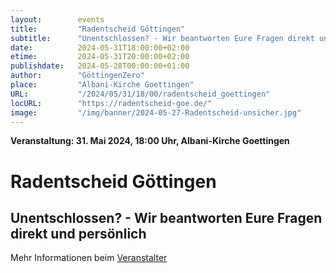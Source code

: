 ```yaml
---
layout:        events
title:         "Radentscheid Göttingen"
subtitle:      "Unentschlossen? - Wir beantworten Eure Fragen direkt und persönlich"
date:          2024-05-31T18:00:00+02:00
etime:         2024-05-31T20:00:00+02:00
publishdate:   2024-05-28T00:00:00+01:00
author:        "GöttingenZero"
place:         "Albani-Kirche Goettingen"
URL:           "/2024/05/31/18/00/radentscheid_goettingen"
locURL:        "https://radentscheid-goe.de/"
image:         "/img/banner/2024-05-27-Radentscheid-unsicher.jpg"
---
```


**Veranstaltung: 31. Mai 2024, 18:00 Uhr, Albani-Kirche Goettingen**

Radentscheid Göttingen
===========

Unentschlossen? - Wir beantworten Eure Fragen direkt und persönlich
-----------




Mehr Informationen beim [Veranstalter](https://radentscheid-goe.de/)
